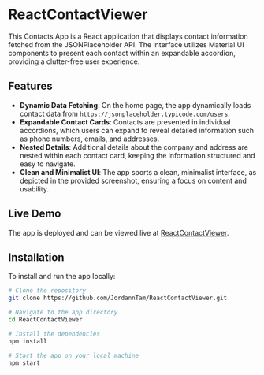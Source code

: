 # ReactContactViewer

This Contacts App is a React application that displays contact information fetched from the JSONPlaceholder API. The interface utilizes Material UI components to present each contact within an expandable accordion, providing a clutter-free user experience.

## Features

- **Dynamic Data Fetching**: On the home page, the app dynamically loads contact data from `https://jsonplaceholder.typicode.com/users`.
- **Expandable Contact Cards**: Contacts are presented in individual accordions, which users can expand to reveal detailed information such as phone numbers, emails, and addresses.
- **Nested Details**: Additional details about the company and address are nested within each contact card, keeping the information structured and easy to navigate.
- **Clean and Minimalist UI**: The app sports a clean, minimalist interface, as depicted in the provided screenshot, ensuring a focus on content and usability.

## Live Demo

The app is deployed and can be viewed live at [ReactContactViewer](https://main.d1cp9qfhypir2t.amplifyapp.com/).

## Installation

To install and run the app locally:

```bash
# Clone the repository
git clone https://github.com/JordannTam/ReactContactViewer.git

# Navigate to the app directory
cd ReactContactViewer

# Install the dependencies
npm install

# Start the app on your local machine
npm start
